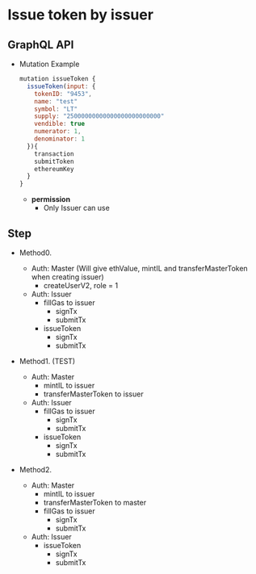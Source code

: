 
# Issue token by issuer

## GraphQL API

- Mutation Example
  ```javascript
  mutation issueToken {
    issueToken(input: {
      tokenID: "9453",
      name: "test"
      symbol: "LT"
      supply: "25000000000000000000000000"
      vendible: true
      numerator: 1,
      denominator: 1
    }){
      transaction
      submitToken
      ethereumKey
    }
  }
  ```


  - **permission**
    - Only Issuer can use


## Step

- Method0.
  - Auth: Master
    (Will give ethValue, mintIL and transferMasterToken when creating issuer)
    - createUserV2, role = 1
  - Auth: Issuer
    - fillGas to issuer
      - signTx
      - submitTx
    - issueToken
      - signTx
      - submitTx


- Method1. (TEST)
  - Auth: Master
    - mintIL to issuer
    - transferMasterToken to issuer
  - Auth: Issuer
    - fillGas to issuer
      - signTx
      - submitTx
    - issueToken
      - signTx
      - submitTx


- Method2.
  - Auth: Master
    - mintIL to issuer
    - transferMasterToken to master
    - fillGas to issuer
      - signTx
      - submitTx
  - Auth: Issuer
    - issueToken
      - signTx
      - submitTx
